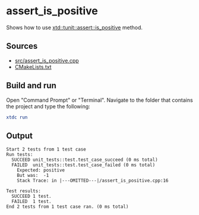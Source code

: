 # assert_is_positive

Shows how to use [xtd::tunit::assert::is_positive](https://gammasoft71.github.io/xtd/reference_guides/latest/classxtd_1_1tunit_1_1assert.html#abb60a154e24785355fe0ee0da09aae76) method.

## Sources

* [src/assert_is_positive.cpp](src/assert_is_positive.cpp)
* [CMakeLists.txt](CMakeLists.txt)

## Build and run

Open "Command Prompt" or "Terminal". Navigate to the folder that contains the project and type the following:

```cmake
xtdc run
```

## Output

```
Start 2 tests from 1 test case
Run tests:
  SUCCEED unit_tests::test.test_case_succeed (0 ms total)
  FAILED  unit_tests::test.test_case_failed (0 ms total)
    Expected: positive
    But was:  -1
    Stack Trace: in |---OMITTED---|/assert_is_positive.cpp:16

Test results:
  SUCCEED 1 test.
  FAILED  1 test.
End 2 tests from 1 test case ran. (0 ms total)
```
